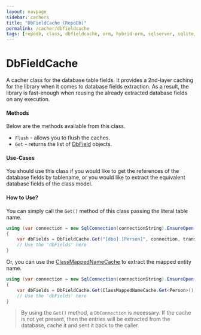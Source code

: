 ```yaml
---
layout: navpage
sidebar: cachers
title: "DbFieldCache (RepoDb)"
permalink: /cacher/dbfieldcache
tags: [repodb, class, dbfieldcache, orm, hybrid-orm, sqlserver, sqlite, mysql, postgresql]
---
```


# DbFieldCache

A cacher class for the database table fields. It provides a 2nd-layer caching for the library when it comes to database fields extraction. As a result, the library is fast-enough when reusing the already extracted database fields on any execution.

#### Methods

Below are the methods available from this class.

- `Flush` - allows you to flush the caches.
- `Get` - returns the list of [DbField](/class/dbfield) objects.

#### Use-Cases

You should use this class if you would like to get the references of the database fields by tablename, or you would like to extract the equivalent database fields of the class model.

#### How to Use?

You can simply call the `Get()` method of this class passing the literal table name.

```csharp
using (var connection = new SqlConnection(connectionString).EnsureOpen())
{
    var dbFields = DbFieldCache.Get("[dbo].[Person]", connection, transaction: null);
    // Use the 'dbFields' here
}
```

Or, you can use the [ClassMappedNameCache](/cacher/classmappednamecache) to extract the mapped entity name.

```csharp
using (var connection = new SqlConnection(connectionString).EnsureOpen())
{
    var dbFields = DbFieldCache.Get(ClassMappedNameCache.Get<Person>(), connection, transaction: null);
    // Use the 'dbFields' here
}
```

> By using the `Get()` method, a `DbConnection` is necessary. If the cache is not yet present, then the entries will be extracted from the database, cache it and sent it back to the caller.